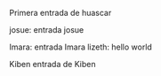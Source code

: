 Primera entrada de huascar

josue: entrada josue


Imara: entrada Imara
lizeth: hello world

Kiben entrada  de Kiben